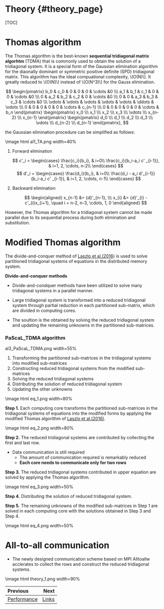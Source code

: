 Theory                          {#theory_page}
======

[TOC]
# Thomas algorithm

 The Thomas algorithm is the best-known **sequential tridiagonal matrix algorhtm** (TDMA) that is commonly used to obtain the solution of a tridiagonal system. It is a special form of the Gaussian elimination algorithm for the diaonally dominant or symmetric positive definite (SPD) tridiagonal matrix. This algorithm has the ideal compuational complexity, \\(O(N)\\). It greatly reduced to \\(O(N)\\) instead of \\(O(N^3)\\) for the Gauss elimination.

$$
\begin{pmatrix}
b_0 & c_0 & 0 & 0 & 0 & \cdots &0 \\\
a_1 & b_1 & c_1 & 0 & 0 & \cdots &0 \\\
0 & a_2 & b_2 & c_2 & 0 &  \cdots &0 \\\
0 & 0 & a_3 & b_3 & c_3 &   \cdots &0 \\\
\vdots & \vdots & \vdots & \vdots & \vdots & \ddots & \vdots \\\
0 & 0 & 0 & 0 & 0 & \cdots & c_{n-1} \\\
0 & 0 & 0 & 0 & 0 & \cdots & b_n
\end{pmatrix}   \begin{pmatrix}
x_0 \\\ x_1 \\\ x_2 \\\ x_3 \\\ \vdots \\\ x_{n-2} \\\ x_{n-1}
\end{pmatrix}   \begin{pmatrix}
d_0 \\\ d_1 \\\ d_2 \\\ d_3 \\\ \vdots \\\ d_{n-2} \\\ d_{n-1}
\end{pmatrix},
$$

the Gaussian elimination procedure can be simplified as follows:
<div class="darkmode_inverted_image">\image html al1_TA.png width=40%</div>
<!-- \image html al1_TA.png width=40% -->

1. Forward elimination
   
   $$
   c'_i = 
   \begin{cases}
    \frac{c_i}{b_i}, & i=0\\
    \frac{c_i}{b_i-a_i c' _{i-1}}, & i=1, 2, \cdots, n-2\\
   \end{cases}
   $$
   $$
   d'_i = 
      \begin{cases}
      \frac{d_i}{b_i}, & i=0\\
      \frac{d_i - a_i d'_{i-1}}{b_i-a_i c' _{i-1}}, & i=1, 2, \cdots, n-1\\
      \end{cases}
   $$

2. Backward elimination
   
   <!-- $$
   x_{n-1} &= d' _{n-1}, \\\
   x_i &= d' _i - c' _i x_{i+1}, \quad i = n-2, n-3, \cdots, 1, 0
   $$ -->
   $$
   \begin{aligned}
   x_{n-1} &= {d}'_{n-1}, \\\
   x_{i} &= {d}'_{i} - c'_{i}x_{i+1}, \quad i = n-2, n-3, \cdots, 1, 0
   \end{aligned}
   $$

However, the Thomas algorithm for a tridiagonal system cannot be made parallel due to its sequential process during both elimination and substitution.


# Modified Thomas algorithm

The divide-and-conquer method of [Laszlo et al.(2016)](reference_page.html) is used to solve partitioned tridiagonal systems of equations in the distributed memory system.

**Divide-and-conquer methods**

- Divide-and-condquer methods have been utilized to solve many tridiagonal systems in a parallel manner. 
- Large tridiagonal system is transformed into a reduced tridiagonal system through partial reduction in each partitioned sub-matrix, which are divided in computing cores. 

- The soultion is the obtained by solving the reduced tridiagonal system and updating the remaining unknowns in the partitioned sub-matrices.

### PaScaL_TDMA algorithm
<!-- \image html al3_PaScaL_TDMA.png width=55% -->
<div class="darkmode_inverted_image">al3_PaScaL_TDMA.png width=55%</div>


  1. Transforming the partitioned sub-matrices in the tridiagonal systems into modified sub-matrices 
  2. Constructing reduced tridiagonal systems from the modified sub-matrices
  3. Solving the reduced tridiagonal systems
  4. Distributing the solution of reduced tridiagonal system
  5. Updating the other unknowns


\image html eq_1.png width=80%

**Step 1.** Each computing core transforms the partitioned sub-matrices in the tridiagonal systems of equations into the modified forms by applying the modified Thomas algorithm of [Laszlo et al.(2016)](reference_page.html).

<div class="darkmode_inverted_image">\image html eq_2.png width=80%</div>

**Step 2.** The reduced tridiagonal systems are contributed by collecting the first and last row.
* Data communication is still required
  * The amount of communication required is remarkably reduced
  * **Each core needs to communicate only for two rows**

**Step 3.** The reduced tridiagonal systems contributed in upper equation are solved by applying the Thomas algorithm.

<!-- \image html eq_3.png width=50% -->
<div class="darkmode_inverted_image">\image html eq_3.png width=50%</div>

**Step 4.** Distributing the solution of reduced tridiagonal system.

**Step 5.** The remaining unknowns of the modified sub-matrices in Step 1 are solved in each computing core with the solutions obtained in Step 3 and Step 4. 

<!-- \image html eq_4.png width=50% -->
<div class="darkmode_inverted_image">\image html eq_4.png width=50%</div>

# All-to-all communication

- The newly designed communication scheme based on MPI Alltoallw acclerates to collect the rows and construct the reduced tridiagonal systems.

<div class="darkmode_inverted_image">\image html theory_1.png width=90%</div>
<!-- \image html theory_1.png width=90% -->



<div class="section_buttons">

| Previous          |                              Next |
|:------------------|----------------------------------:|
| [Performance](perf_page.html) | [Links](link_page.html) |
</div>